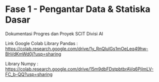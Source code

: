 # Fase 1 - Pengantar Data & Statiska Dasar
Dokumentasi Progres dan Proyek SCIT Divisi AI

Link Google Colab
Library Pandas : https://colab.research.google.com/drive/1y_RnQluIGs1mOeLeq49hw-BhVdKmWd0j?usp=sharing

Library Numpy : https://colab.research.google.com/drive/15m9dbFDstpbtbrAVq6PjImLV-FC_b-QQ?usp=sharing
